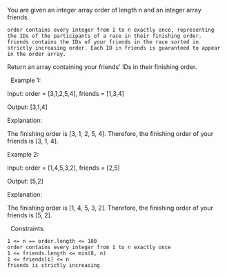 You are given an integer array order of length n and an integer array friends.


	order contains every integer from 1 to n exactly once, representing the IDs of the participants of a race in their finishing order.
	friends contains the IDs of your friends in the race sorted in strictly increasing order. Each ID in friends is guaranteed to appear in the order array.


Return an array containing your friends' IDs in their finishing order.

 
Example 1:


Input: order = [3,1,2,5,4], friends = [1,3,4]

Output: [3,1,4]

Explanation:

The finishing order is [3, 1, 2, 5, 4]. Therefore, the finishing order of your friends is [3, 1, 4].


Example 2:


Input: order = [1,4,5,3,2], friends = [2,5]

Output: [5,2]

Explanation:

The finishing order is [1, 4, 5, 3, 2]. Therefore, the finishing order of your friends is [5, 2].


 
Constraints:


	1 <= n == order.length <= 100
	order contains every integer from 1 to n exactly once
	1 <= friends.length <= min(8, n)
	1 <= friends[i] <= n
	friends is strictly increasing

